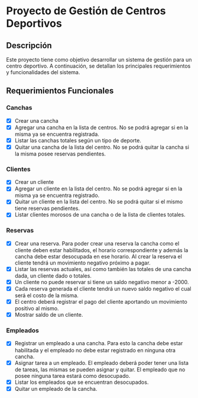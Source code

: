 # Proyecto de Gestión de Centros Deportivos

## Descripción
Este proyecto tiene como objetivo desarrollar un sistema de gestión para un centro deportivo. A continuación, se detallan los principales requerimientos y funcionalidades del sistema.

## Requerimientos Funcionales

### Canchas
- [x] Crear una cancha
- [x] Agregar una cancha en la lista de centros. No se podrá agregar si en la misma ya se encuentra registrada.
- [x] Listar las canchas totales según un tipo de deporte.
- [x] Quitar una cancha de la lista del centro. No se podrá quitar la cancha si la misma posee reservas pendientes.

### Clientes
- [x] Crear un cliente
- [x] Agregar un cliente en la lista del centro. No se podrá agregar si en la misma ya se encuentra registrado.
- [x] Quitar un cliente en la lista del centro. No se podrá quitar si el mismo tiene reservas pendientes.
- [x] Listar clientes morosos de una cancha o de la lista de clientes totales.

### Reservas
- [x] Crear una reserva. Para poder crear una reserva la cancha como el cliente deben estar habilitados, el horario correspondiente y además la cancha debe estar desocupada en ese horario. Al crear la reserva el cliente tendrá un movimiento negativo próximo a pagar.
- [x] Listar las reservas actuales, así como también las totales de una cancha dada, un cliente dado o totales.
- [x] Un cliente no puede reservar si tiene un saldo negativo menor a -2000.
- [x] Cada reserva generada el cliente tendrá un nuevo saldo negativo el cual será el costo de la misma.
- [x] El centro deberá registrar el pago del cliente aportando un movimiento positivo al mismo.
- [x] Mostrar saldo de un cliente.

### Empleados
- [x] Registrar un empleado a una cancha. Para esto la cancha debe estar habilitada y el empleado no debe estar registrado en ninguna otra cancha.
- [x] Asignar tarea a un empleado. El empleado deberá poder tener una lista de tareas, las mismas se pueden asignar y quitar. El empleado que no posee ninguna tarea estará como desocupado.
- [x] Listar los empleados que se encuentran desocupados.
- [x] Quitar un empleado de la cancha.
